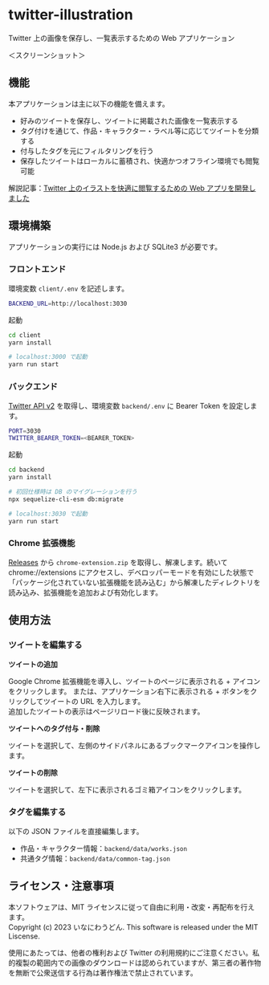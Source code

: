 # twitter-illustration

Twitter 上の画像を保存し、一覧表示するための Web アプリケーション

＜スクリーンショット＞

## 機能
本アプリケーションは主に以下の機能を備えます。

- 好みのツイートを保存し、ツイートに掲載された画像を一覧表示する
- タグ付けを通じて、作品・キャラクター・ラベル等に応じてツイートを分類する
- 付与したタグを元にフィルタリングを行う
- 保存したツイートはローカルに蓄積され、快適かつオフライン環境でも閲覧可能

解説記事：[Twitter 上のイラストを快適に閲覧するための Web アプリを開発しました](https://zenn.dev/inaniwaudon/articles/b361c4f996c980)

## 環境構築

アプリケーションの実行には Node.js および SQLite3 が必要です。

### フロントエンド

環境変数 `client/.env` を記述します。

```bash
BACKEND_URL=http://localhost:3030
```

起動

```bash
cd client
yarn install

# localhost:3000 で起動
yarn run start
```

### バックエンド

[Twitter API v2](https://developer.twitter.com/en/docs/twitter-api) を取得し、環境変数 `backend/.env` に Bearer Token を設定します。

```bash
PORT=3030
TWITTER_BEARER_TOKEN=<BEARER_TOKEN>
```

起動

```bash
cd backend
yarn install

# 初回仕様時は DB のマイグレーションを行う
npx sequelize-cli-esm db:migrate

# localhost:3030 で起動
yarn run start
```

### Chrome 拡張機能

[Releases](https://github.com/inaniwaudon/twitter-illustration/releases) から `chrome-extension.zip` を取得し、解凍します。続いて chrome://extensions にアクセスし、デベロッパーモードを有効にした状態で「パッケージ化されていない拡張機能を読み込む」から解凍したディレクトリを読み込み、拡張機能を追加および有効化します。

## 使用方法

### ツイートを編集する

**ツイートの追加**

Google Chrome 拡張機能を導入し、ツイートのページに表示される + アイコンをクリックします。
または、アプリケーション右下に表示される + ボタンをクリックしてツイートの URL を入力します。  
追加したツイートの表示はページリロード後に反映されます。

**ツイートへのタグ付与・削除**

ツイートを選択して、左側のサイドパネルにあるブックマークアイコンを操作します。

**ツイートの削除**

ツイートを選択して、左下に表示されるゴミ箱アイコンをクリックします。

### タグを編集する

以下の JSON ファイルを直接編集します。

- 作品・キャラクター情報：`backend/data/works.json`
- 共通タグ情報：`backend/data/common-tag.json`

## ライセンス・注意事項

本ソフトウェアは、MIT ライセンスに従って自由に利用・改変・再配布を行えます。  
Copyright (c) 2023 いなにわうどん. This software is released under the MIT Liscense.

使用にあたっては、他者の権利および Twitter の利用規約にご注意ください。私的複製の範囲内での画像のダウンロードは認められていますが、第三者の著作物を無断で公衆送信する行為は著作権法で禁止されています。
